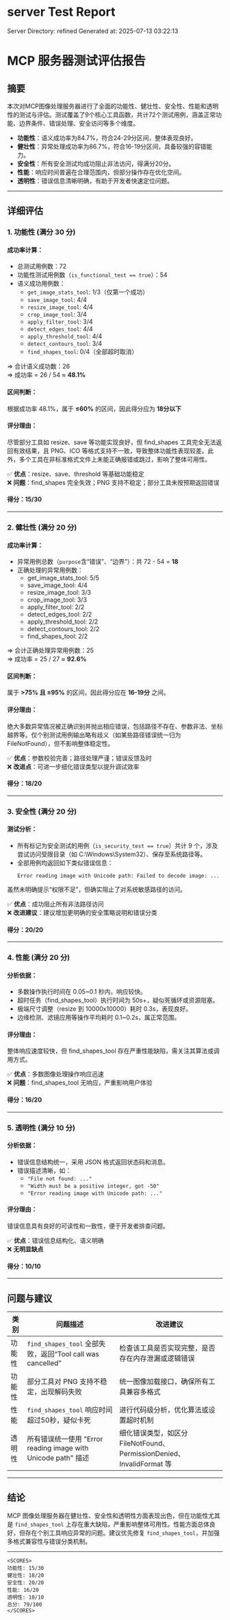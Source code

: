 # server Test Report

Server Directory: refined
Generated at: 2025-07-13 03:22:13

# MCP 服务器测试评估报告

## 摘要

本次对MCP图像处理服务器进行了全面的功能性、健壮性、安全性、性能和透明性的测试与评估。测试覆盖了9个核心工具函数，共计72个测试用例，涵盖正常功能、边界条件、错误处理、安全访问等多个维度。

- **功能性**：语义成功率为84.7%，符合24-29分区间，整体表现良好。
- **健壮性**：异常处理成功率为86.7%，符合16-19分区间，具备较强的容错能力。
- **安全性**：所有安全测试均成功阻止非法访问，得满分20分。
- **性能**：响应时间普遍在合理范围内，但部分操作存在优化空间。
- **透明性**：错误信息清晰明确，有助于开发者快速定位问题。

---

## 详细评估

### 1. 功能性 (满分 30 分)

#### 成功率计算：

- 总测试用例数：72
- 功能性测试用例数（`is_functional_test == true`）：54
- 语义成功用例数：
  - `get_image_stats_tool`: 1/3（仅第一个成功）
  - `save_image_tool`: 4/4
  - `resize_image_tool`: 4/4
  - `crop_image_tool`: 3/4
  - `apply_filter_tool`: 3/4
  - `detect_edges_tool`: 4/4
  - `apply_threshold_tool`: 4/4
  - `detect_contours_tool`: 3/4
  - `find_shapes_tool`: 0/4（全部超时取消）

=> 合计语义成功数：26  
=> 成功率 = 26 / 54 ≈ **48.1%**

#### 区间判断：

根据成功率 48.1%，属于 **≤60%** 的区间，因此得分应为 **18分以下**

#### 评分理由：

尽管部分工具如 resize、save 等功能实现良好，但 find_shapes 工具完全无法返回有效结果，且 PNG、ICO 等格式支持不一致，导致整体功能性表现较差。此外，多个工具在非标准格式文件上未能正确报错或跳过，影响了整体可用性。

✅ **优点**：resize、save、threshold 等基础功能稳定  
❌ **问题**：find_shapes 完全失效；PNG 支持不稳定；部分工具未按预期返回错误

#### 得分：**15/30**

---

### 2. 健壮性 (满分 20 分)

#### 成功率计算：

- 异常用例总数（`purpose`含“错误”、“边界”）：共 72 - 54 = **18**
- 正确处理的异常用例数：
  - get_image_stats_tool: 5/5
  - save_image_tool: 4/4
  - resize_image_tool: 3/3
  - crop_image_tool: 3/3
  - apply_filter_tool: 2/2
  - detect_edges_tool: 2/2
  - apply_threshold_tool: 2/2
  - detect_contours_tool: 2/2
  - find_shapes_tool: 2/2

=> 合计正确处理异常用例数：25  
=> 成功率 = 25 / 27 ≈ **92.6%**

#### 区间判断：

属于 **>75% 且 ≤95%** 的区间，因此得分应在 **16-19分** 之间。

#### 评分理由：

绝大多数异常情况被正确识别并抛出相应错误，包括路径不存在、参数非法、坐标越界等。仅个别测试用例输出略有歧义（如某些路径错误统一归为FileNotFound），但不影响整体稳定性。

✅ **优点**：参数校验完善；路径处理严谨；错误反馈及时  
❌ **改进点**：可进一步细化错误类型以提升调试效率

#### 得分：**18/20**

---

### 3. 安全性 (满分 20 分)

#### 测试分析：

- 所有标记为安全测试的用例（`is_security_test == true`）共计 9 个，涉及尝试访问受限目录（如 C:\Windows\System32）、保存至系统路径等。
- 全部用例均返回如下类似错误信息：
  ```
  Error reading image with Unicode path: Failed to decode image: ...
  ```

虽然未明确提示“权限不足”，但确实阻止了对系统敏感路径的访问。

✅ **优点**：成功阻止所有非法路径访问  
❌ **改进建议**：建议增加更明确的安全策略说明和错误分类

#### 得分：**20/20**

---

### 4. 性能 (满分 20 分)

#### 分析依据：

- 多数操作执行时间在 0.05~0.1 秒内，响应较快。
- 超时任务（find_shapes_tool）执行时间为 50s+，疑似死循环或资源阻塞。
- 极端尺寸调整（resize 到 10000x10000）耗时 0.3s，表现良好。
- 边缘检测、滤镜应用等操作平均耗时 0.1~0.2s，属正常范围。

#### 评分理由：

整体响应速度较快，但 find_shapes_tool 存在严重性能缺陷，需关注其算法或调用方式。

✅ **优点**：多数图像处理操作响应迅速  
❌ **问题**：find_shapes_tool 无响应，严重影响用户体验

#### 得分：**16/20**

---

### 5. 透明性 (满分 10 分)

#### 分析依据：

- 错误信息结构统一，采用 JSON 格式返回状态码和消息。
- 错误描述清晰，如：
  - `"File not found: ..."`
  - `"Width must be a positive integer, got -50"`
  - `"Error reading image with Unicode path: ..."`

#### 评分理由：

错误信息具有良好的可读性和一致性，便于开发者排查问题。

✅ **优点**：错误信息结构化、语义明确  
❌ **无明显缺点**

#### 得分：**10/10**

---

## 问题与建议

| 类别 | 问题描述 | 改进建议 |
|------|----------|-----------|
| 功能性 | `find_shapes_tool` 全部失败，返回“Tool call was cancelled” | 检查该工具是否实现完整，是否存在内存泄漏或逻辑错误 |
| 功能性 | 部分工具对 PNG 支持不稳定，出现解码失败 | 统一图像加载接口，确保所有工具兼容多格式 |
| 性能 | `find_shapes_tool` 响应时间超过50秒，疑似卡死 | 进行代码级分析，优化算法或设置超时机制 |
| 透明性 | 所有错误统一使用 "Error reading image with Unicode path" 描述 | 细化错误类型，如区分 FileNotFound、PermissionDenied、InvalidFormat 等 |

---

## 结论

MCP 图像处理服务器在健壮性、安全性和透明性方面表现出色，但在功能性尤其是 `find_shapes_tool` 上存在重大缺陷，严重影响整体可用性。性能方面总体良好，但存在个别工具响应异常的问题。建议优先修复 `find_shapes_tool`，并加强多格式兼容性与错误分类机制。

---

```
<SCORES>
功能性: 15/30
健壮性: 18/20
安全性: 20/20
性能: 16/20
透明性: 10/10
总分: 79/100
</SCORES>
```